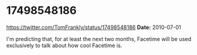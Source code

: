 # 17498548186
https://twitter.com/TomFrankly/status/17498548186
**Date:** 2010-07-01

I'm predicting that, for at least the next two months, Facetime will be used exclusively to talk about how cool Facetime is.
